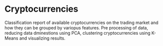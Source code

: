 # Cryptocurrencies

Classification report of available cryptocurrencies on the trading market and how they can be grouped by variopus features.  Pre processing of data, reducing data dminestions using PCA, clustering cryptocurrencies using K-Means and visualizing results. 
